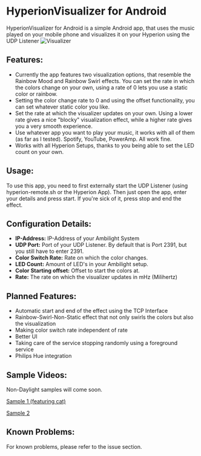 # HyperionVisualizer for Android
HyperionVisualizer for Android is a simple Android app, that uses the music played on your mobile phone and visualizes it on your Hyperion using the UDP Listener
![Visualizer](https://imgur.com/Ay4C3q4)

## Features:
* Currently the app features two visualization options, that resemble the Rainbow Mood and Rainbow Swirl effects. You can set the rate in which the colors change on your own, using a rate of 0 lets you use a static color or rainbow.  
* Setting the color change rate to 0 and using the offset functionality, you can set whatever static color you like.  
* Set the rate at which the visualizer updates on your own. Using a lower rate gives a nice "blocky" visualization effect, while a higher rate gives you a very smooth experience.  
* Use whatever app you want to play your music, it works with all of them (as far as I tested). Spotify, YouTube, PowerAmp. All work fine.  
* Works with all Hyperion Setups, thanks to you being able to set the LED count on your own.

## Usage:
To use this app, you need to first externally start the UDP Listener (using hyperion-remote.sh or the Hyperion App). Then just open the app, enter your details and press start. If you're sick of it, press stop and end the effect.

## Configuration Details:

*   **IP-Address:** IP-Address of your Ambilight System
*   **UDP Port:** Port of your UDP Listener. By default that is Port 2391, but you still have to enter 2391.
*   **Color Switch Rate:** Rate on which the color changes.
*   **LED Count:**  Amount of LED's in your Ambilight setup.
*   **Color Starting offset:**  Offset to start the colors at.
*   **Rate:** The rate on which the visualizer updates in mHz (Milihertz)

## Planned Features:

*   Automatic start and end of the effect using the TCP Interface
*   Rainbow-Swirl-Non-Static effect that not only swirls the colors but also the visualization
*   Making color switch rate independent of rate
*   Better UI
*   Taking care of the service stopping randomly using a foreground service
*   Philips Hue integration
## Sample Videos:
Non-Daylight samples will come soon.

[Sample 1 (featuring cat)](https://www.youtube.com/watch?v=qYQwmd9LVOI)

[Sample 2](https://www.youtube.com/watch?v=Eg247oHoA6I)

## Known Problems:
For known problems, please refer to the issue section.